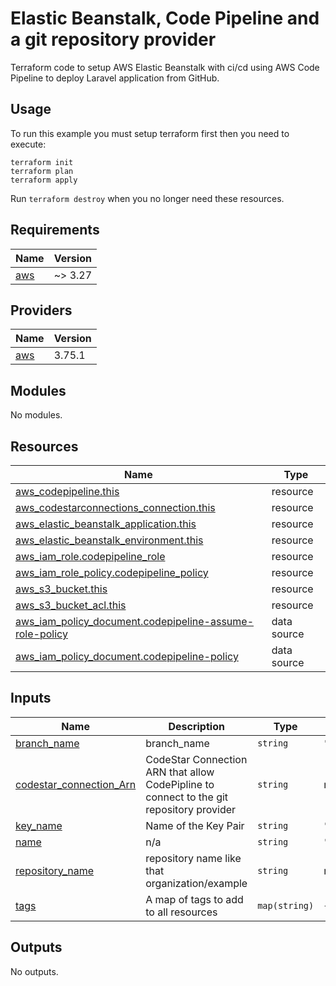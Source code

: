 # Elastic Beanstalk, Code Pipeline and a git repository provider
 Terraform code to setup AWS Elastic Beanstalk with ci/cd using AWS Code Pipeline to deploy Laravel application from GitHub. 
 
## Usage
To run this example you must setup terraform first then you need to execute:
```
terraform init
terraform plan
terraform apply
```
Run `terraform destroy` when you no longer need these resources.

<!-- BEGIN_TF_DOCS -->
## Requirements

| Name | Version |
|------|---------|
| <a name="requirement_aws"></a> [aws](#requirement\_aws) | ~> 3.27 |

## Providers

| Name | Version |
|------|---------|
| <a name="provider_aws"></a> [aws](#provider\_aws) | 3.75.1 |

## Modules

No modules.

## Resources

| Name | Type |
|------|------|
| [aws_codepipeline.this](https://registry.terraform.io/providers/hashicorp/aws/latest/docs/resources/codepipeline) | resource |
| [aws_codestarconnections_connection.this](https://registry.terraform.io/providers/hashicorp/aws/latest/docs/resources/codestarconnections_connection) | resource |
| [aws_elastic_beanstalk_application.this](https://registry.terraform.io/providers/hashicorp/aws/latest/docs/resources/elastic_beanstalk_application) | resource |
| [aws_elastic_beanstalk_environment.this](https://registry.terraform.io/providers/hashicorp/aws/latest/docs/resources/elastic_beanstalk_environment) | resource |
| [aws_iam_role.codepipeline_role](https://registry.terraform.io/providers/hashicorp/aws/latest/docs/resources/iam_role) | resource |
| [aws_iam_role_policy.codepipeline_policy](https://registry.terraform.io/providers/hashicorp/aws/latest/docs/resources/iam_role_policy) | resource |
| [aws_s3_bucket.this](https://registry.terraform.io/providers/hashicorp/aws/latest/docs/resources/s3_bucket) | resource |
| [aws_s3_bucket_acl.this](https://registry.terraform.io/providers/hashicorp/aws/latest/docs/resources/s3_bucket_acl) | resource |
| [aws_iam_policy_document.codepipeline-assume-role-policy](https://registry.terraform.io/providers/hashicorp/aws/latest/docs/data-sources/iam_policy_document) | data source |
| [aws_iam_policy_document.codepipeline-policy](https://registry.terraform.io/providers/hashicorp/aws/latest/docs/data-sources/iam_policy_document) | data source |

## Inputs

| Name | Description | Type | Default | Required |
|------|-------------|------|---------|:--------:|
| <a name="input_branch_name"></a> [branch\_name](#input\_branch\_name) | branch\_name | `string` | `"master"` | no |
| <a name="input_codestar_connection_Arn"></a> [codestar\_connection\_Arn](#input\_codestar\_connection\_Arn) | CodeStar Connection ARN that allow CodePipline to connect to the git repository provider | `string` | n/a | yes |
| <a name="input_key_name"></a> [key\_name](#input\_key\_name) | Name of the Key Pair | `string` | `""` | no |
| <a name="input_name"></a> [name](#input\_name) | n/a | `string` | `"example_tf_pipeline_bean"` | no |
| <a name="input_repository_name"></a> [repository\_name](#input\_repository\_name) | repository name like that organization/example | `string` | n/a | yes |
| <a name="input_tags"></a> [tags](#input\_tags) | A map of tags to add to all resources | `map(string)` | `{}` | no |

## Outputs

No outputs.
<!-- END_TF_DOCS -->